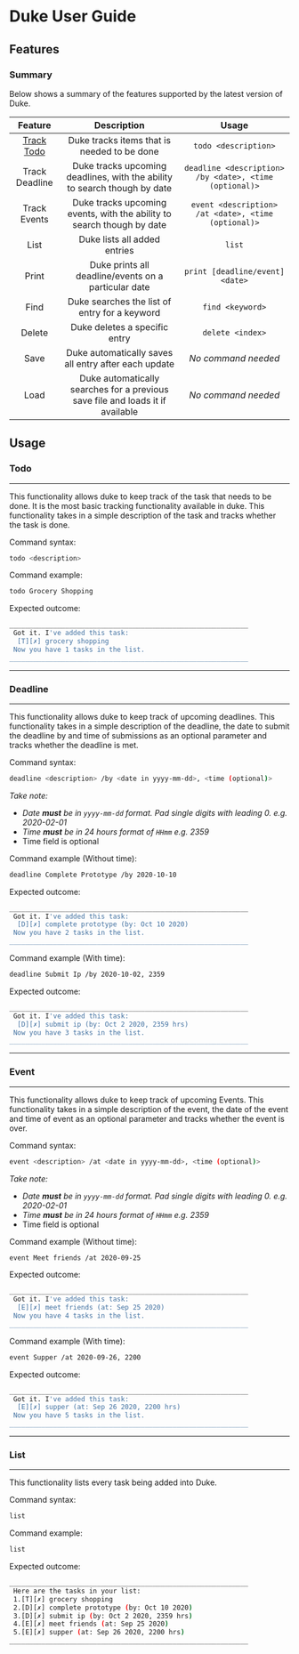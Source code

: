 # Duke User Guide

## Features 

### Summary

Below shows a summary of the features supported by the latest version of Duke.

|        Feature        |                         Description                          |                         Usage                          |
| :-------------------: | :----------------------------------------------------------: | :----------------------------------------------------: |
| [Track Todo](###todo) |         Duke tracks items that is needed to be done          |                  `todo <description>`                  |
|    Track Deadline     | Duke tracks upcoming deadlines, with the ability to search though by date | `deadline <description> /by <date>, <time (optional)>` |
|     Track Events      | Duke tracks upcoming events, with the ability to search though by date |  `event <description> /at <date>, <time (optional)>`   |
|         List          |                 Duke lists all added entries                 |                         `list`                         |
|         Print         |     Duke prints all deadline/events on a particular date     |            `print [deadline/event] <date>`             |
|         Find          |        Duke searches the list of entry for a keyword         |                    `find <keyword>`                    |
|        Delete         |                Duke deletes a specific entry                 |                    `delete <index>`                    |
|         Save          |     Duke automatically saves all entry after each update     |                  *No command needed*                   |
|         Load          | Duke automatically searches for a previous save file and loads it if available |                  *No command needed*                   |



## Usage

### Todo

---

This functionality allows duke to keep track of the task that needs to be done. It is the most basic tracking functionality available in duke. This functionality takes in a simple description of the task and tracks whether the task is done.



Command syntax:  

```bash
todo <description>
```



Command example: 

```bash
todo Grocery Shopping
```



Expected outcome:

```bash
____________________________________________________________
 Got it. I've added this task: 
  [T][✗] grocery shopping
 Now you have 1 tasks in the list.
____________________________________________________________
```





***

### Deadline

***

This functionality allows duke to keep track of upcoming deadlines. This functionality takes in a simple description of the deadline, the date to submit the deadline by and time of submissions as an optional parameter and tracks whether the deadline is met.



Command syntax:  

```bash
deadline <description> /by <date in yyyy-mm-dd>, <time (optional)>
```

*Take note:*

* *Date **must** be in `yyyy-mm-dd` format. Pad single digits with leading 0. e.g. 2020-02-01*
* *Time **must** be in 24 hours format of `HHmm` e.g. 2359*
* Time field is optional



Command example (Without time): 

```bash
deadline Complete Prototype /by 2020-10-10
```



Expected outcome:

```bash
____________________________________________________________
 Got it. I've added this task: 
  [D][✗] complete prototype (by: Oct 10 2020)
 Now you have 2 tasks in the list.
____________________________________________________________
```



Command example (With time): 

```bash
deadline Submit Ip /by 2020-10-02, 2359
```



Expected outcome:

```bash
____________________________________________________________
 Got it. I've added this task: 
  [D][✗] submit ip (by: Oct 2 2020, 2359 hrs)
 Now you have 3 tasks in the list.
____________________________________________________________
```





***

### Event

***

This functionality allows duke to keep track of upcoming Events. This functionality takes in a simple description of the event, the date of the event and time of event as an optional parameter and tracks whether the event is over.



Command syntax:  

```bash
event <description> /at <date in yyyy-mm-dd>, <time (optional)>
```

*Take note:*

* *Date **must** be in `yyyy-mm-dd` format. Pad single digits with leading 0. e.g. 2020-02-01*
* *Time **must** be in 24 hours format of `HHmm` e.g. 2359*
* Time field is optional



Command example (Without time): 

```bash
event Meet friends /at 2020-09-25
```



Expected outcome:

```bash
____________________________________________________________
 Got it. I've added this task: 
  [E][✗] meet friends (at: Sep 25 2020)
 Now you have 4 tasks in the list.
____________________________________________________________
```



Command example (With time): 

```bash
event Supper /at 2020-09-26, 2200
```



Expected outcome:

```bash
____________________________________________________________
 Got it. I've added this task: 
  [E][✗] supper (at: Sep 26 2020, 2200 hrs)
 Now you have 5 tasks in the list.
____________________________________________________________
```





---

### List

---

This functionality lists every task being added into Duke.



Command syntax:  

```bash
list
```



Command example: 

```bash
list
```



Expected outcome:

```bash
____________________________________________________________
 Here are the tasks in your list:
 1.[T][✗] grocery shopping
 2.[D][✗] complete prototype (by: Oct 10 2020)
 3.[D][✗] submit ip (by: Oct 2 2020, 2359 hrs)
 4.[E][✗] meet friends (at: Sep 25 2020)
 5.[E][✗] supper (at: Sep 26 2020, 2200 hrs)
____________________________________________________________
```

